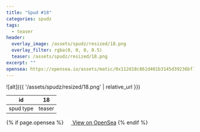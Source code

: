 ```yaml
---
title: "Spud #18"
categories: spudz
tags:
  - teaser
header:
  overlay_image: /assets/spudz/resized/18.png
  overlay_filter: rgba(0, 0, 0, 0.5)
  teaser: /assets/spudz/resized/18.png
excerpt: ""
opensea: https://opensea.io/assets/matic/0x112d18c861d401b3145d39236bf149f01e18beed/18
---
```

![alt]({{ '/assets/spudz/resized/18.png' | relative_url }})

| id | 18 |
|-|-|
| spud type | teaser |

{% if page.opensea %}
<a href="{{page.opensea}}" class="btn btn--info" onclick="window.open(this.href, '_blank'); return false;"><img src="/assets/images/opensea.svg" width="16px"><span>  View on OpenSea</span></a>
{% endif %}
